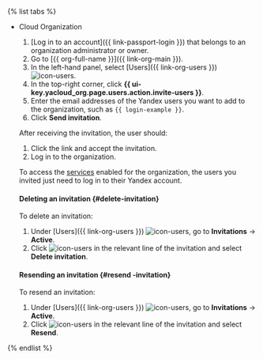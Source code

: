 {% list tabs %}

- Cloud Organization

   1. [Log in to an account]({{ link-passport-login }}) that belongs to an organization administrator or owner.
   1. Go to [{{ org-full-name }}]({{ link-org-main }}).
   1. In the left-hand panel, select [Users]({{ link-org-users }}) ![icon-users](../../_assets/organization/icon-users.svg).
   1. In the top-right corner, click **{{ ui-key.yacloud_org.page.users.action.invite-users }}**.
   1. Enter the email addresses of the Yandex users you want to add to the organization, such as `{{ login-example }}`.
   1. Click **Send invitation**.

   After receiving the invitation, the user should:

   1. Click the link and accept the invitation.
   1. Log in to the organization.

   To access the [services](../../organization/concepts/manage-services.md#collaboration) enabled for the organization, the users you invited just need to log in to their Yandex account.

   #### Deleting an invitation {#delete-invitation}

   To delete an invitation:

   1. Under [Users]({{ link-org-users }}) ![icon-users](../../_assets/organization/icon-users.svg), go to **Invitations** → **Active**.
   1. Click ![icon-users](../../_assets/horizontal-ellipsis.svg) in the relevant line of the invitation and select **Delete invitation**.

   #### Resending an invitation {#resend -invitation}

   To resend an invitation:

   1. Under [Users]({{ link-org-users }}) ![icon-users](../../_assets/organization/icon-users.svg), go to **Invitations** → **Active**.
   1. Click ![icon-users](../../_assets/horizontal-ellipsis.svg) in the relevant line of the invitation and select **Resend**.

{% endlist %}